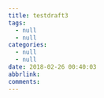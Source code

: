 ```yaml
---
title: testdraft3
tags:
  - null
  - null
categories:
  - null
  - null
date: 2018-02-26 00:40:03
abbrlink:
comments:
---
```

